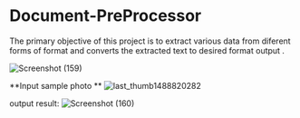 # Document-PreProcessor
The primary objective of this project is to  extract  various data from diferent forms of format and converts the extracted text to desired format output .

![Screenshot (159)](https://github.com/Pavansubhash/Document-PreProcessor/assets/109154212/989c55d1-3998-4c6a-a6fe-fd139e5df9b1)

**Input sample photo **
![last_thumb1488820282](https://github.com/Pavansubhash/Document-PreProcessor/assets/109154212/8a937354-c691-4d62-b5c3-aacae84d9238)

output result:
![Screenshot (160)](https://github.com/Pavansubhash/Document-PreProcessor/assets/109154212/b53bafda-17e8-47ba-a690-5db408fa4ed1)
